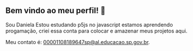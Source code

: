 ## Bem vindo ao meu perfil! 👋

Sou Daniela
Estou estudando p5js no javascript estamos aprendendo progamação, criei essa conta para colocar e amazenar meus projetos aqui. 

Meu contato é: 00001108189647sp@al.educacao.sp.gov.br.

<!--
**DaniParraSilva/DaniParraSilva** is a ✨ _special_ ✨ repository because its `README.md` (this file) appears on your GitHub profile.

Here are some ideas to get you started:

- 🔭 I’m currently working on ...
- 🌱 I’m currently learning ...
- 👯 I’m looking to collaborate on ...
- 🤔 I’m looking for help with ...
- 💬 Ask me about ...
- 📫 How to reach me: ...
- 😄 Pronouns: ...
- ⚡ Fun fact: ...
-->
